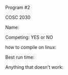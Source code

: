 Program #2

COSC 2030

Name:

Competing: YES or NO

how to compile on linux: 

Best run time:

Anything that doesn't work:
